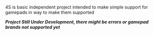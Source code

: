 4S is basic independent project intended to make simple support for gamepads in way to make them supported











***Project Still Under Development, there might be errors or gamepad brands not supported yet***
